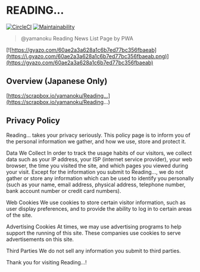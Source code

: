 # READING...
[![CircleCI](https://circleci.com/gh/yamanoku/reading/tree/dev.svg?style=svg)](https://circleci.com/gh/yamanoku/reading/tree/dev)
[![Maintainability](https://api.codeclimate.com/v1/badges/f427ead7c3466f0869a4/maintainability)](https://codeclimate.com/github/yamanoku/reading/maintainability)

> @yamanoku Reading News List Page by PWA

[![https://gyazo.com/60ae2a3a628a1c6b7ed77bc356fbaeab](https://i.gyazo.com/60ae2a3a628a1c6b7ed77bc356fbaeab.png)](https://gyazo.com/60ae2a3a628a1c6b7ed77bc356fbaeab)

## Overview (Japanese Only)
[https://scrapbox.io/yamanoku/Reading...](https://scrapbox.io/yamanoku/Reading...)

## Privacy Policy
Reading... takes your privacy seriously. This policy page is to inform you of the personal information we gather, and how we use, store and protect it.

Data We Collect
In order to track the usage habits of our visitors, we collect data such as your IP address, your ISP (internet service provider), your web browser, the time you visited the site, and which pages you viewed during your visit. Except for the information you submit to Reading..., we do not gather or store any information which can be used to identify you personally (such as your name, email address, physical address, telephone number, bank account number or credit card numbers).

Web Cookies
We use cookies to store certain visitor information, such as user display preferences, and to provide the ability to log in to certain areas of the site.

Advertising Cookies
At times, we may use advertising programs to help support the running of this site. These companies use cookies to serve advertisements on this site.

Third Parties
We do not sell any information you submit to third parties.

Thank you for visiting Reading...!